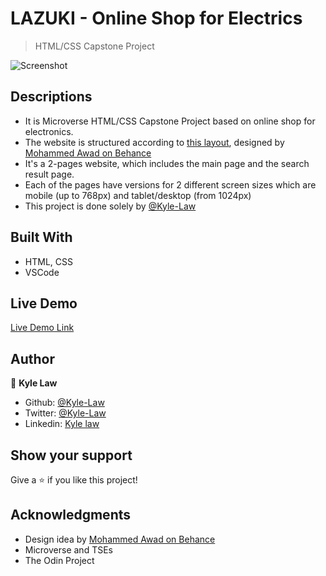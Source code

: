 # LAZUKI - Online Shop for Electrics

> HTML/CSS Capstone Project

![Screenshot](https://user-images.githubusercontent.com/55923773/73440344-18df6f00-438c-11ea-8e5f-6245f9a37c9d.png)

## Descriptions
- It is Microverse HTML/CSS Capstone Project based on online shop for electronics.
- The website is structured according to [this layout](https://www.behance.net/gallery/24796463/ZATTIX), designed by [Mohammed Awad on Behance](https://www.behance.net/M_Awad)
- It's a 2-pages website, which includes the main page and the search result page.
- Each of the pages have versions for 2 different screen sizes which are mobile (up to 768px) and tablet/desktop (from 1024px)
- This project is done solely by [@Kyle-Law](https://github.com/Kyle-Law)

## Built With
- HTML, CSS
- VSCode

## Live Demo

[Live Demo Link](https://rawcdn.githack.com/Kyle-Law/newsweek-clone/720dfba9d91b66bdbfd2063f61a616130f1a9dc9/index.html)

## Author

👤 **Kyle Law**

- Github: [@Kyle-Law](https://github.com/Kyle-Law)
- Twitter: [@Kyle-Law](https://twitter.com/ZhunKhing)
- Linkedin: [Kyle law](https://www.linkedin.com/in/kyle-lawzhunkhing/)

## Show your support

Give a ⭐️ if you like this project!

## Acknowledgments

- Design idea by [Mohammed Awad on Behance](https://www.behance.net/M_Awad)
- Microverse and TSEs
- The Odin Project
